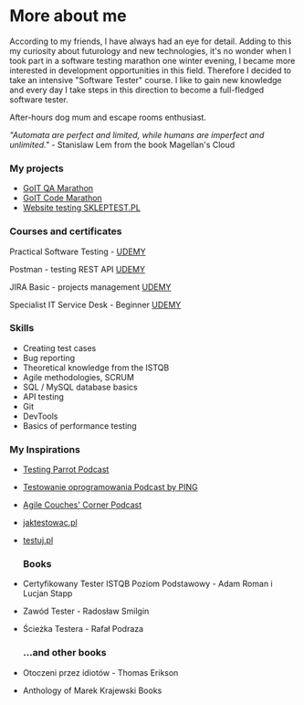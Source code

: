 # More about me

According to my friends, I have always had an eye for detail. Adding to this my curiosity about futurology and new technologies, it's no wonder when I took part in a software testing marathon one winter evening, I became more interested in development opportunities in this field. Therefore I decided to take an intensive "Software Tester" course.  I like to gain new knowledge and every day I take steps in this direction to become a full-fledged software tester.

After-hours dog mum and escape rooms enthusiast.

_"Automata are perfect and limited, while humans are imperfect and unlimited."_   -  Stanislaw Lem from the book Magellan's Cloud

### My projects
- [GoIT QA Marathon](https://github.com/KozarJoanna/my-projects/tree/main/GoIT%20QA%20Marathon)
- [GoIT Code Marathon](https://github.com/KozarJoanna/my-projects/tree/main/GoIT%20Code%20Marathon)
- [Website testing SKLEPTEST.PL](https://github.com/KozarJoanna/my-projects/tree/main/Website%20testing%20SKLEPTEST.PL)

### Courses and certificates

Practical Software Testing - [UDEMY](https://www.udemy.com/certificate/UC-0d7b608f-6bbc-4fc8-aeac-96bd3c649e4c/)

Postman - testing REST API [UDEMY](https://www.udemy.com/certificate/UC-9ac8b115-4d24-4e65-ac85-d515361cded3/)

JIRA Basic - projects management [UDEMY](https://www.udemy.com/certificate/UC-b638b7cf-b5c0-4629-9cfa-38fcae7a687b/)

Specialist IT Service Desk - Beginner [UDEMY](https://www.udemy.com/certificate/UC-62300c3f-b77c-4979-8548-c8ca9721d729/)

### Skills 
- Creating test cases 
- Bug reporting 
- Theoretical knowledge from the ISTQB 
- Agile methodologies, SCRUM
- SQL / MySQL database basics 
- API testing 
- Git 
- DevTools 
- Basics of performance testing

### My Inspirations
- [Testing Parrot Podcast](https://open.spotify.com/show/7Hdtp7cilHZ1DGnqwhWLOz)
- [Testowanie oprogramowania Podcast by PING](https://open.spotify.com/show/7jqDWVuJ7YSX4ep1a5tMMd?si=eeaa6ca9baca4b86)
- [Agile Couches' Corner Podcast](https://open.spotify.com/show/2jlYwMiw7W13pQ3ricLEaE?si=a017f1acb20b49c2)
- [jaktestowac.pl](https://www.youtube.com/@jaktestowac) 
- [testuj.pl](https://www.youtube.com/@testujplcommunity) 

  ### Books 
- Certyfikowany Tester ISTQB Poziom Podstawowy - Adam Roman i Lucjan Stapp 
- Zawód Tester - Radosław Smilgin 
- Ścieżka Testera - Rafał Podraza
  
  ### ...and other books 
- Otoczeni przez idiotów - Thomas Erikson
- Anthology of Marek Krajewski Books
